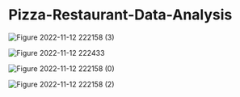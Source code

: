 # Pizza-Restaurant-Data-Analysis

![Figure 2022-11-12 222158 (3)](https://user-images.githubusercontent.com/40330358/201484193-77a3f7d1-e11d-4be7-84e5-63938e20c3c1.png)


![Figure 2022-11-12 222433](https://user-images.githubusercontent.com/40330358/201484194-5df0ac35-fc69-47de-91fb-9449cde74f0e.png)


![Figure 2022-11-12 222158 (0)](https://user-images.githubusercontent.com/40330358/201484195-c7677147-d6c9-4593-8348-b454fb234a1c.png)


![Figure 2022-11-12 222158 (2)](https://user-images.githubusercontent.com/40330358/201484196-78901a29-33f5-4f57-913c-e87284cff8b9.png)
